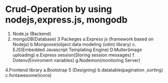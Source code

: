 # Crud-Operation by using nodejs,express.js, mongodb
1. Node.js (Backend)
2. mongoDB(Database)
3 Packeges
 a.Express js (framework based on Nodejs)
 b.Mongoose(object data modeling (odm) library)
 c. EJS(Embedded Javascript Templating Engine)
 D.Multer(image uploading)
 e.Express session(Storing session messages)
 f. Dotenv(Enviroment variables)
 g.Nodemon(monitoring Server)

4.Frontend library
 a.Bootstrap 5 (Designing)
 b.datatable(pagination ,sorting)
 c.fontawesome(icons)
